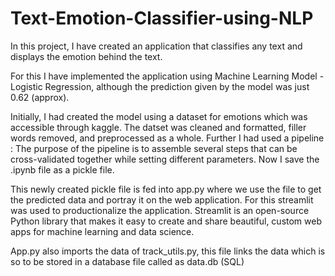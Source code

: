 # Text-Emotion-Classifier-using-NLP

In this project, I have created an application that classifies any text and displays the emotion behind the text.



For this I have implemented the application using Machine Learning Model - Logistic Regression, although the prediction given by the model was just 0.62 (approx).

Initially, I had created the model using a dataset for emotions which was accessible through kaggle. The datset was cleaned and formatted, filler words removed, and preprocessed as a whole. Further I had used a pipeline : The purpose of the pipeline is to assemble several steps that can be cross-validated together while setting different parameters. Now I save the .ipynb file as a pickle file.

This newly created pickle file is fed into app.py where we use the file to get the predicted data and portray it on the web application. For this streamlit was used to productionalize the application. Streamlit is an open-source Python library that makes it easy to create and share beautiful, custom web apps for machine learning and data science.

App.py also imports the data of track_utils.py, this file links the data which is so to be stored in a database file called as data.db (SQL)
